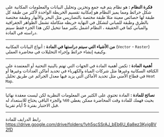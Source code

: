 **فكرة النظام :** هو نظام يتم فيه جمع وتخزين وتحليل البيانات والمعلومات المكانية على شكل خرائط ومما يميز النظام هو
إمكانية تقسيم الخريطة الواحدة لأكثر من طبقة كل طبقة لها خصائص معينة مثلا طبقة مختصة بالتضاريس مثل البحر والأنهار وطبقة
مختصة بالطرق وطبقة للمباني لتشكل في النهاية خريطه متكاملة تشمل الظواهر الجغرافية والمباني كما في الحقيقة ، النظام اشمل
بكثير مما تتخيل لكن هذا الجزء فقط سيتم دراسته في المادة.

---
**من الأشياء التي سيتم دراستها في المادة :** أنواع البيانات المكانية (`Vector` - `Raster`) وكيفية إنشاء خرائط وإجراء
التحليلات في محاضرة العملي.

---
**أهمية المادة :** تكمن أهمية المادة في الجهات التي تهتم بالبنية التحتية أو المعتمدة على الكثافة السكانية وغيرها مثل
شركات المياة والكهرباء في تحديد أماكن العدادات وغيرها أو في قطاع الأمني مثل تحديد الأماكن التي يزيد فيها معدل الجرائم عن
طريق تحليل `Heat Map`.

---
**نصائح للمادة :** المادة تحتوي على الكثير من المعلومات النظرية لكن ليست معقدة نهائيا بحيث فهمك للمادة وقت المحاضرة ممكن
يغطي `60%` والجزء الباقي يحتاج للاستعداد له قبل الاختبار بفترة 5 أيام تقريبا.

---
رابط الدرايف للمادة
https://drive.google.com/drive/folders/1vh5scSSrAJ_bEb6U_6a8ez3KyigBV2fD
